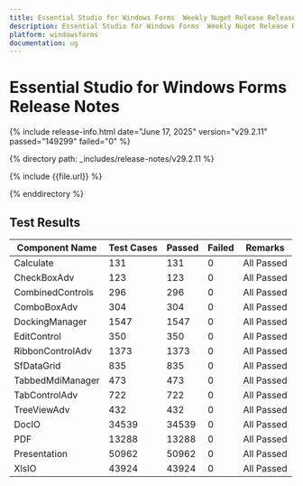```yaml
---
title: Essential Studio for Windows Forms  Weekly Nuget Release Release Notes  
description: Essential Studio for Windows Forms  Weekly Nuget Release Release Notes  
platform: windowsforms
documentation: ug
---
```


# Essential Studio for Windows Forms   Release Notes  

{% include release-info.html date="June 17, 2025"  version="v29.2.11" passed="149299" failed="0" %}

{% directory path: _includes/release-notes/v29.2.11 %}

{% include {{file.url}} %}

{% enddirectory %}

## Test Results

| Component Name | Test Cases | Passed | Failed | Remarks |
|---------------|------------|--------|--------|---------|
| Calculate | 131 | 131 | 0 | All Passed |
| CheckBoxAdv | 123 | 123 | 0 | All Passed |
| CombinedControls | 296 | 296 | 0 | All Passed |
| ComboBoxAdv | 304 | 304 | 0 | All Passed |
| DockingManager | 1547 | 1547 | 0 | All Passed |
| EditControl | 350 | 350 | 0 | All Passed |
| RibbonControlAdv | 1373 | 1373 | 0 | All Passed |
| SfDataGrid | 835 | 835 | 0 | All Passed |
| TabbedMdiManager | 473 | 473 | 0 | All Passed |
| TabControlAdv | 722 | 722 | 0 | All Passed |
| TreeViewAdv | 432 | 432 | 0 | All Passed |
| DocIO | 34539 | 34539 | 0 | All Passed |
| PDF | 13288 | 13288 | 0 | All Passed |
| Presentation | 50962 | 50962 | 0 | All Passed |
| XlsIO | 43924 | 43924 | 0 | All Passed |